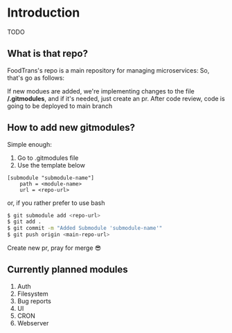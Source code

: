 # Introduction
TODO

## What is that repo?
FoodTrans's repo is a main repository for managing microservices:
So, that's go as follows:

If new modues are added, we're implementing changes to the file **<root-dir>/.gitmodules**,
and if it's needed, just create an pr. After code review, code is going to be deployed to main branch

## How to add new gitmodules?
Simple enough:

1. Go to .gitmodules file
2. Use the template below

```
[submodule "submodule-name"]
	path = <module-name>
	url = <repo-url>
```

or, if you rather prefer to use bash

```bash
$ git submodule add <repo-url>
$ git add .
$ git commit -m "Added Submodule 'submodule-name'"
$ git push origin <main-repo-url>
```

Create new pr, pray for merge 😎

## Currently planned modules
1. Auth
2. Filesystem
3. Bug reports
4. UI
5. CRON
6. Webserver

